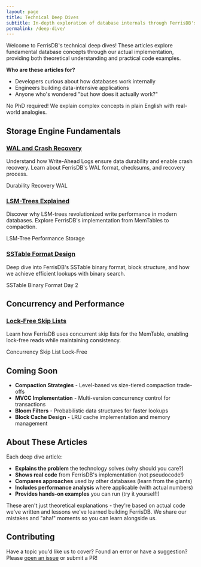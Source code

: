 ```yaml
---
layout: page
title: Technical Deep Dives
subtitle: In-depth exploration of database internals through FerrisDB's implementation
permalink: /deep-dive/
---
```


Welcome to FerrisDB's technical deep dives! These articles explore fundamental database concepts through our actual implementation, providing both theoretical understanding and practical code examples.

**Who are these articles for?**

- Developers curious about how databases work internally
- Engineers building data-intensive applications
- Anyone who's wondered "but how does it actually work?"

No PhD required! We explain complex concepts in plain English with real-world analogies.

## Storage Engine Fundamentals

<div class="article-grid">
  <div class="article-card">
    <h3><a href="{{ '/deep-dive/wal-crash-recovery/' | relative_url }}">WAL and Crash Recovery</a></h3>
    <p>Understand how Write-Ahead Logs ensure data durability and enable crash recovery. Learn about FerrisDB's WAL format, checksums, and recovery process.</p>
    <div class="article-tags">
      <span class="tag">Durability</span>
      <span class="tag">Recovery</span>
      <span class="tag">WAL</span>
    </div>
  </div>

  <div class="article-card">
    <h3><a href="{{ '/deep-dive/lsm-trees/' | relative_url }}">LSM-Trees Explained</a></h3>
    <p>Discover why LSM-trees revolutionized write performance in modern databases. Explore FerrisDB's implementation from MemTables to compaction.</p>
    <div class="article-tags">
      <span class="tag">LSM-Tree</span>
      <span class="tag">Performance</span>
      <span class="tag">Storage</span>
    </div>
  </div>

  <div class="article-card">
    <h3><a href="{{ '/deep-dive/sstable-design/' | relative_url }}">SSTable Format Design</a></h3>
    <p>Deep dive into FerrisDB's SSTable binary format, block structure, and how we achieve efficient lookups with binary search.</p>
    <div class="article-tags">
      <span class="tag">SSTable</span>
      <span class="tag">Binary Format</span>
      <span class="tag">Day 2</span>
    </div>
  </div>
</div>

## Concurrency and Performance

<div class="article-grid">
  <div class="article-card">
    <h3><a href="{{ '/deep-dive/concurrent-skip-list/' | relative_url }}">Lock-Free Skip Lists</a></h3>
    <p>Learn how FerrisDB uses concurrent skip lists for the MemTable, enabling lock-free reads while maintaining consistency.</p>
    <div class="article-tags">
      <span class="tag">Concurrency</span>
      <span class="tag">Skip List</span>
      <span class="tag">Lock-Free</span>
    </div>
  </div>
</div>

## Coming Soon

<div class="coming-soon">
  <ul>
    <li><strong>Compaction Strategies</strong> - Level-based vs size-tiered compaction trade-offs</li>
    <li><strong>MVCC Implementation</strong> - Multi-version concurrency control for transactions</li>
    <li><strong>Bloom Filters</strong> - Probabilistic data structures for faster lookups</li>
    <li><strong>Block Cache Design</strong> - LRU cache implementation and memory management</li>
  </ul>
</div>

## About These Articles

Each deep dive article:

- **Explains the problem** the technology solves (why should you care?)
- **Shows real code** from FerrisDB's implementation (not pseudocode!)
- **Compares approaches** used by other databases (learn from the giants)
- **Includes performance analysis** where applicable (with actual numbers)
- **Provides hands-on examples** you can run (try it yourself!)

These aren't just theoretical explanations - they're based on actual code we've written and lessons we've learned building FerrisDB. We share our mistakes and "aha!" moments so you can learn alongside us.

## Contributing

Have a topic you'd like us to cover? Found an error or have a suggestion? Please [open an issue](https://github.com/ferrisdb/ferrisdb/issues) or submit a PR!
